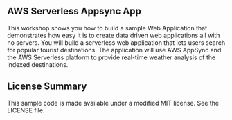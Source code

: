 ## AWS Serverless Appsync App

This workshop shows you how to build a sample Web Application that demonstrates how easy it is to create data driven web applications all with no servers. You will build a serverless web application that lets users search for popular tourist destinations. The application will use AWS AppSync and the AWS Serverless platform to provide real-time weather analysis of the indexed destinations.

## License Summary

This sample code is made available under a modified MIT license. See the LICENSE file. 
